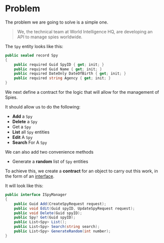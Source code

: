 # Problem

The problem we are going to solve is a simple one.

> We, the technical team at World Intelligence HQ, are developing an API to manage spies worldwide.

The `Spy` entity looks like this:

```c#
public sealed record Spy
{
    public required Guid SpyID { get; init; }
    public required Guid Name { get; init; }
    public required DateOnly DateOfBirth { get; init; }
    public required string Agency { get; init; }
}
```

We next define a contract for the logic that will allow for the management of Spies.

It should allow us to do the following:

- **Add** a `Spy`
- **Delete** a `Spy`
- Get a `Spy`
- **List** all `Spy` entities
- **Edit** A `Spy`
- **Search** For A `Spy`

We can also add two convenience methods

- Generate a **random** list of `Spy` entities

To achieve this, we create a **contract** for an object to carry out this work, in the form of an [interface](https://learn.microsoft.com/en-us/dotnet/csharp/language-reference/keywords/interface).

It will look like this:

```c#
public interface ISpyManager
{
    public Guid Add(CreateSpyRequest request);
    public void Edit(Guid spyID, UpdateSpyRequest request);
    public void Delete(Guid spyID);
    public Spy? Get(Guid spyID);
    public List<Spy> List();
    public List<Spy> Search(string search);
    public List<Spy> GenerateRandom(int number);
}
```


